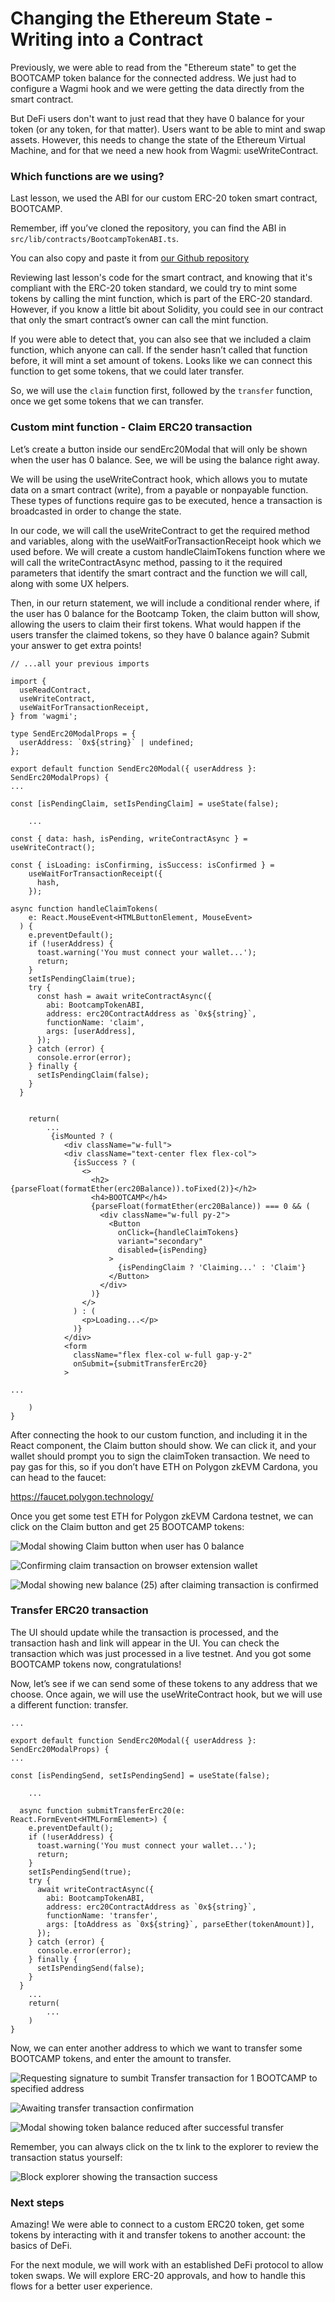 # Changing the Ethereum State - Writing into a Contract

Previously, we were able to read from the "Ethereum state" to get the BOOTCAMP token balance for the connected address. We just had to configure a Wagmi hook and we were getting the data directly from the smart contract.

But DeFi users don't want to just read that they have 0 balance for your token (or any token, for that matter). Users want to be able to mint and swap assets. However, this needs to change the state of the Ethereum Virtual Machine, and for that we need a new hook from Wagmi: useWriteContract.

### Which functions are we using?

Last lesson, we used the ABI for our custom ERC-20 token smart contract, BOOTCAMP.

Remember, iff you’ve cloned the repository, you can find the ABI in `src/lib/contracts/BootcampTokenABI.ts`.

You can also copy and paste it from [our Github repository](https://github.com/angelmc32/react-to-web3-bootcamp/blob/main/next-app/src/lib/contracts/BootcampTokenABI.ts)

Reviewing last lesson's code for the smart contract, and knowing that it's compliant with the ERC-20 token standard, we could try to mint some tokens by calling the mint function, which is part of the ERC-20 standard. However, if you know a little bit about Solidity, you could see in our contract that only the smart contract’s owner can call the mint function.

If you were able to detect that, you can also see that we included a claim function, which anyone can call. If the sender hasn’t called that function before, it will mint a set amount of tokens. Looks like we can connect this function to get some tokens, that we could later transfer.

So, we will use the `claim` function first, followed by the `transfer` function, once we get some tokens that we can transfer.

### Custom mint function - Claim ERC20 transaction

Let’s create a button inside our sendErc20Modal that will only be shown when the user has 0 balance. See, we will be using the balance right away.

We will be using the useWriteContract hook, which allows you to mutate data on a smart contract (write), from a payable or nonpayable function. These types of functions require gas to be executed, hence a transaction is broadcasted in order to change the state.

In our code, we will call the useWriteContract to get the required method and variables, along with the useWaitForTransactionReceipt hook which we used before. We will create a custom handleClaimTokens function where we will call the writeContractAsync method, passing to it the required parameters that identify the smart contract and the function we will call, along with some UX helpers.

Then, in our return statement, we will include a conditional render where, if the user has 0 balance for the Bootcamp Token, the claim button will show, allowing the users to claim their first tokens. What would happen if the users transfer the claimed tokens, so they have 0 balance again? Submit your answer to get extra points!

```
// ...all your previous imports

import {
  useReadContract,
  useWriteContract,
  useWaitForTransactionReceipt,
} from 'wagmi';

type SendErc20ModalProps = {
  userAddress: `0x${string}` | undefined;
};

export default function SendErc20Modal({ userAddress }: SendErc20ModalProps) {
...

const [isPendingClaim, setIsPendingClaim] = useState(false);

	...

const { data: hash, isPending, writeContractAsync } = useWriteContract();

const { isLoading: isConfirming, isSuccess: isConfirmed } =
    useWaitForTransactionReceipt({
      hash,
    });

async function handleClaimTokens(
    e: React.MouseEvent<HTMLButtonElement, MouseEvent>
  ) {
    e.preventDefault();
    if (!userAddress) {
      toast.warning('You must connect your wallet...');
      return;
    }
    setIsPendingClaim(true);
    try {
      const hash = await writeContractAsync({
        abi: BootcampTokenABI,
        address: erc20ContractAddress as `0x${string}`,
        functionName: 'claim',
        args: [userAddress],
      });
    } catch (error) {
      console.error(error);
    } finally {
      setIsPendingClaim(false);
    }
  }


	return(
		...
		 {isMounted ? (
          	<div className="w-full">
            <div className="text-center flex flex-col">
              {isSuccess ? (
                <>
                  <h2>{parseFloat(formatEther(erc20Balance)).toFixed(2)}</h2>
                  <h4>BOOTCAMP</h4>
                  {parseFloat(formatEther(erc20Balance)) === 0 && (
                    <div className="w-full py-2">
                      <Button
                        onClick={handleClaimTokens}
                        variant="secondary"
                        disabled={isPending}
                      >
                        {isPendingClaim ? 'Claiming...' : 'Claim'}
                      </Button>
                    </div>
                  )}
                </>
              ) : (
                <p>Loading...</p>
              )}
            </div>
            <form
              className="flex flex-col w-full gap-y-2"
              onSubmit={submitTransferErc20}
            >

...

	)
}
```

After connecting the hook to our custom function, and including it in the React component, the Claim button should show. We can click it, and your wallet should prompt you to sign the claimToken transaction. We need to pay gas for this, so if you don’t have ETH on Polygon zkEVM Cardona, you can head to the faucet:

https://faucet.polygon.technology/

Once you get some test ETH for Polygon zkEVM Cardona testnet, we can click on the Claim button and get 25 BOOTCAMP tokens:

![Modal showing Claim button when user has 0 balance](https://react-to-web3-bootcamp.vercel.app/content/module-3/L5/1-claim-button.png)

![Confirming claim transaction on browser extension wallet](https://react-to-web3-bootcamp.vercel.app/content/module-3/L5/2-sign-claim-tx.png)

![Modal showing new balance (25) after claiming transaction is confirmed](https://react-to-web3-bootcamp.vercel.app/content/module-3/L5/3-claim-success.png)

### Transfer ERC20 transaction

The UI should update while the transaction is processed, and the transaction hash and link will appear in the UI. You can check the transaction which was just processed in a live testnet. And you got some BOOTCAMP tokens now, congratulations!

Now, let’s see if we can send some of these tokens to any address that we choose. Once again, we will use the useWriteContract hook, but we will use a different function: transfer.

```
...

export default function SendErc20Modal({ userAddress }: SendErc20ModalProps) {
...

const [isPendingSend, setIsPendingSend] = useState(false);

	...

  async function submitTransferErc20(e: React.FormEvent<HTMLFormElement>) {
    e.preventDefault();
    if (!userAddress) {
      toast.warning('You must connect your wallet...');
      return;
    }
    setIsPendingSend(true);
    try {
      await writeContractAsync({
        abi: BootcampTokenABI,
        address: erc20ContractAddress as `0x${string}`,
        functionName: 'transfer',
        args: [toAddress as `0x${string}`, parseEther(tokenAmount)],
      });
    } catch (error) {
      console.error(error);
    } finally {
      setIsPendingSend(false);
    }
  }
	...
	return(
		...
	)
}
```

Now, we can enter another address to which we want to transfer some BOOTCAMP tokens, and enter the amount to transfer.

![Requesting signature to sumbit Transfer transaction for 1 BOOTCAMP to specified address](https://react-to-web3-bootcamp.vercel.app/content/module-3/L5/4-confirm-transfer.png)

![Awaiting transfer transaction confirmation](https://react-to-web3-bootcamp.vercel.app/content/module-3/L5/5-await-confirmation.png)

![Modal showing token balance reduced after successful transfer](https://react-to-web3-bootcamp.vercel.app/content/module-3/L5/6-transfer-success.png)

Remember, you can always click on the tx link to the explorer to review the transaction status yourself:

![Block explorer showing the transaction success](https://react-to-web3-bootcamp.vercel.app/content/module-3/L5/7-block-explorer.png)

### Next steps

Amazing! We were able to connect to a custom ERC20 token, get some tokens by interacting with it and transfer tokens to another account: the basics of DeFi.

For the next module, we will work with an established DeFi protocol to allow token swaps. We will explore ERC-20 approvals, and how to handle this flows for a better user experience.

